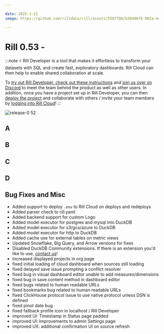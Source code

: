 ```yaml
---

date: 2025-1-21
image: https://github.com/rilldata/rill/assets/5587788/b30486f6-002a-445d-8a1b-955b6ec0066d

---
```


# Rill 0.53 - 

:::note
⚡ Rill Developer is a tool that makes it effortless to transform your datasets with SQL and create fast, exploratory dashboards. Rill Cloud can then help to enable shared collaboration at scale.

To [try out Rill Developer, check out these instructions](/home/install) and [join us over on Discord](https://bit.ly/3bbcSl9) to meet the team behind the product as well as other users. In addition, once you have a project set up in Rill Developer, you can then [deploy the project](/deploy/deploy-dashboard) and collaborate with others / invite your team members by [logging into Rill Cloud](https://ui.rilldata.com)!
:::

![release-0 52](<https://cdn.rilldata.com/docs/release-notes/release052.gif>)

## A

## B

## C

## D

## Bug Fixes and Misc
- Added support to deploy `.env` to Rill Cloud on deploys and redeploys
- Added parser check to rill.yaml
- Added backend support for custom Logo
- Added model executor for postgres and mysql into DuckDB
- Added model executor for s3/gcs/azure to DuckDB
- Added model executor for http to DuckDB
- Added cache use for external tables on metric views
- Updated Snowflake, Big Query, and Arrow versions for fixes
- Disabled DuckDB Community extensions. If there is an extension you'd like to use, [contact us](https://docs.rilldata.com/contact)!
- Increased displayed projects in org page
- fixed initial loading of cloud dashboard when sources still loading
- fixed delayed save issue prompting a conflict resolver
- fixed bug in visual dashboard editor unable to add measures/dimensions
- fixed bug in save content method in dashboard editor
- fixed bugs related to human readable URLs
- fixed bookmarks bug related to human readable URLs
- fixed ClickHouse protocol issue to use native protocol unless DSN is defined
- fixed pinot date bug
- fixed fallback profile icon in localhost / Rill Developer
- improved UI: Timestamp in Status page padded
- improved UI: Improvements to admin Settings page
- improved UX: additional confirmation UI on source refresh